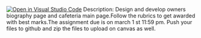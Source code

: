 [![Open in Visual Studio Code](https://classroom.github.com/assets/open-in-vscode-718a45dd9cf7e7f842a935f5ebbe5719a5e09af4491e668f4dbf3b35d5cca122.svg)](https://classroom.github.com/online_ide?assignment_repo_id=14156146&assignment_repo_type=AssignmentRepo)
Description:
Design and develop owners biography page and cafeteria main page.Follow the rubrics to get awarded with best marks.The assignment due is on march 1 st 11:59 pm.
Push your files to github and zip the files to upload on canvas as well.
